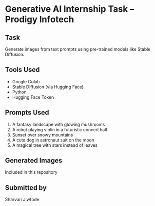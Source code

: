 # Generative AI Internship Task – Prodigy Infotech

## Task
Generate images from text prompts using pre-trained models like Stable Diffusion.

## Tools Used
- Google Colab
- Stable Diffusion (via Hugging Face)
- Python
- Hugging Face Token

## Prompts Used
1. A fantasy landscape with glowing mushrooms
2. A robot playing violin in a futuristic concert hall
3. Sunset over snowy mountains
4. A cute dog in astronaut suit on the moon
5. A magical tree with stars instead of leaves

## Generated Images
Included in this repository

## Submitted by
Sharvari Jiwtode
